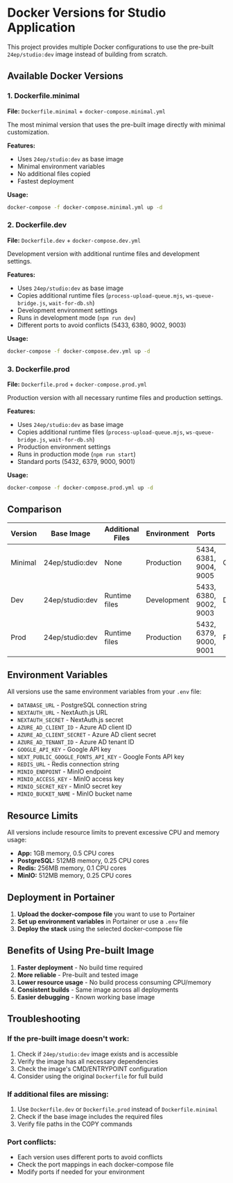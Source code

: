 # Docker Versions for Studio Application

This project provides multiple Docker configurations to use the pre-built `24ep/studio:dev` image instead of building from scratch.

## Available Docker Versions

### 1. Dockerfile.minimal
**File:** `Dockerfile.minimal` + `docker-compose.minimal.yml`

The most minimal version that uses the pre-built image directly with minimal customization.

**Features:**
- Uses `24ep/studio:dev` as base image
- Minimal environment variables
- No additional files copied
- Fastest deployment

**Usage:**
```bash
docker-compose -f docker-compose.minimal.yml up -d
```

### 2. Dockerfile.dev
**File:** `Dockerfile.dev` + `docker-compose.dev.yml`

Development version with additional runtime files and development settings.

**Features:**
- Uses `24ep/studio:dev` as base image
- Copies additional runtime files (`process-upload-queue.mjs`, `ws-queue-bridge.js`, `wait-for-db.sh`)
- Development environment settings
- Runs in development mode (`npm run dev`)
- Different ports to avoid conflicts (5433, 6380, 9002, 9003)

**Usage:**
```bash
docker-compose -f docker-compose.dev.yml up -d
```

### 3. Dockerfile.prod
**File:** `Dockerfile.prod` + `docker-compose.prod.yml`

Production version with all necessary runtime files and production settings.

**Features:**
- Uses `24ep/studio:dev` as base image
- Copies additional runtime files (`process-upload-queue.mjs`, `ws-queue-bridge.js`, `wait-for-db.sh`)
- Production environment settings
- Runs in production mode (`npm run start`)
- Standard ports (5432, 6379, 9000, 9001)

**Usage:**
```bash
docker-compose -f docker-compose.prod.yml up -d
```

## Comparison

| Version | Base Image | Additional Files | Environment | Ports | Use Case |
|---------|------------|------------------|-------------|-------|----------|
| Minimal | 24ep/studio:dev | None | Production | 5434, 6381, 9004, 9005 | Quick testing |
| Dev | 24ep/studio:dev | Runtime files | Development | 5433, 6380, 9002, 9003 | Development |
| Prod | 24ep/studio:dev | Runtime files | Production | 5432, 6379, 9000, 9001 | Production |

## Environment Variables

All versions use the same environment variables from your `.env` file:

- `DATABASE_URL` - PostgreSQL connection string
- `NEXTAUTH_URL` - NextAuth.js URL
- `NEXTAUTH_SECRET` - NextAuth.js secret
- `AZURE_AD_CLIENT_ID` - Azure AD client ID
- `AZURE_AD_CLIENT_SECRET` - Azure AD client secret
- `AZURE_AD_TENANT_ID` - Azure AD tenant ID
- `GOOGLE_API_KEY` - Google API key
- `NEXT_PUBLIC_GOOGLE_FONTS_API_KEY` - Google Fonts API key
- `REDIS_URL` - Redis connection string
- `MINIO_ENDPOINT` - MinIO endpoint
- `MINIO_ACCESS_KEY` - MinIO access key
- `MINIO_SECRET_KEY` - MinIO secret key
- `MINIO_BUCKET_NAME` - MinIO bucket name

## Resource Limits

All versions include resource limits to prevent excessive CPU and memory usage:

- **App:** 1GB memory, 0.5 CPU cores
- **PostgreSQL:** 512MB memory, 0.25 CPU cores
- **Redis:** 256MB memory, 0.1 CPU cores
- **MinIO:** 512MB memory, 0.25 CPU cores

## Deployment in Portainer

1. **Upload the docker-compose file** you want to use to Portainer
2. **Set up environment variables** in Portainer or use a `.env` file
3. **Deploy the stack** using the selected docker-compose file

## Benefits of Using Pre-built Image

1. **Faster deployment** - No build time required
2. **More reliable** - Pre-built and tested image
3. **Lower resource usage** - No build process consuming CPU/memory
4. **Consistent builds** - Same image across all deployments
5. **Easier debugging** - Known working base image

## Troubleshooting

### If the pre-built image doesn't work:
1. Check if `24ep/studio:dev` image exists and is accessible
2. Verify the image has all necessary dependencies
3. Check the image's CMD/ENTRYPOINT configuration
4. Consider using the original `Dockerfile` for full build

### If additional files are missing:
1. Use `Dockerfile.dev` or `Dockerfile.prod` instead of `Dockerfile.minimal`
2. Check if the base image includes the required files
3. Verify file paths in the COPY commands

### Port conflicts:
- Each version uses different ports to avoid conflicts
- Check the port mappings in each docker-compose file
- Modify ports if needed for your environment 